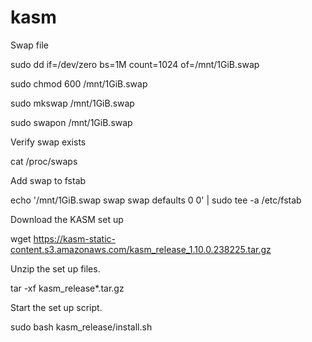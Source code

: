 # kasm

Swap file

sudo dd if=/dev/zero bs=1M count=1024 of=/mnt/1GiB.swap

sudo chmod 600 /mnt/1GiB.swap

sudo mkswap /mnt/1GiB.swap

sudo swapon /mnt/1GiB.swap


Verify swap exists

cat /proc/swaps


Add swap to fstab

echo '/mnt/1GiB.swap swap swap defaults 0 0' | sudo tee -a /etc/fstab



Download the KASM set up

wget https://kasm-static-content.s3.amazonaws.com/kasm_release_1.10.0.238225.tar.gz


Unzip the set up files.

tar -xf kasm_release*.tar.gz


Start the set up script.

sudo bash kasm_release/install.sh
